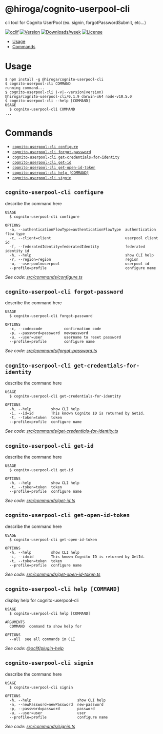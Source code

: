 @hiroga/cognito-userpool-cli
============================

cli tool for Cognito UserPool (ex. signin, forgotPasswordSubmit, etc...)

[![oclif](https://img.shields.io/badge/cli-oclif-brightgreen.svg)](https://oclif.io)
[![Version](https://img.shields.io/npm/v/@hiroga/cognito-userpool-cli.svg)](https://npmjs.org/package/@hiroga/cognito-userpool-cli)
[![Downloads/week](https://img.shields.io/npm/dw/@hiroga/cognito-userpool-cli.svg)](https://npmjs.org/package/@hiroga/cognito-userpool-cli)
[![License](https://img.shields.io/npm/l/@hiroga/cognito-userpool-cli.svg)](https://github.com/hiroga-cc/cognito-userpool-cli/blob/master/package.json)

<!-- toc -->
* [Usage](#usage)
* [Commands](#commands)
<!-- tocstop -->
# Usage
<!-- usage -->
```sh-session
$ npm install -g @hiroga/cognito-userpool-cli
$ cognito-userpool-cli COMMAND
running command...
$ cognito-userpool-cli (-v|--version|version)
@hiroga/cognito-userpool-cli/0.1.9 darwin-x64 node-v10.5.0
$ cognito-userpool-cli --help [COMMAND]
USAGE
  $ cognito-userpool-cli COMMAND
...
```
<!-- usagestop -->
# Commands
<!-- commands -->
* [`cognito-userpool-cli configure`](#cognito-userpool-cli-configure)
* [`cognito-userpool-cli forgot-password`](#cognito-userpool-cli-forgot-password)
* [`cognito-userpool-cli get-credentials-for-identity`](#cognito-userpool-cli-get-credentials-for-identity)
* [`cognito-userpool-cli get-id`](#cognito-userpool-cli-get-id)
* [`cognito-userpool-cli get-open-id-token`](#cognito-userpool-cli-get-open-id-token)
* [`cognito-userpool-cli help [COMMAND]`](#cognito-userpool-cli-help-command)
* [`cognito-userpool-cli signin`](#cognito-userpool-cli-signin)

## `cognito-userpool-cli configure`

describe the command here

```
USAGE
  $ cognito-userpool-cli configure

OPTIONS
  -a, --authenticationFlowType=authenticationFlowType  authentication flow type
  -c, --client=client                                  userpool client id
  -f, --federatedIdentity=federatedIdentity            federated identity id
  -h, --help                                           show CLI help
  -r, --region=region                                  region
  -u, --userpool=userpool                              userpool id
  --profile=profile                                    configure name
```

_See code: [src/commands/configure.ts](https://github.com/hiroga-cc/cognito-userpool-cli/blob/v0.1.9/src/commands/configure.ts)_

## `cognito-userpool-cli forgot-password`

describe the command here

```
USAGE
  $ cognito-userpool-cli forgot-password

OPTIONS
  -c, --code=code          confirmation code
  -p, --password=password  newpassword
  -u, --user=user          username to reset password
  --profile=profile        configure name
```

_See code: [src/commands/forgot-password.ts](https://github.com/hiroga-cc/cognito-userpool-cli/blob/v0.1.9/src/commands/forgot-password.ts)_

## `cognito-userpool-cli get-credentials-for-identity`

describe the command here

```
USAGE
  $ cognito-userpool-cli get-credentials-for-identity

OPTIONS
  -h, --help         show CLI help
  -i, --id=id        This known Cognito ID is returned by GetId.
  -t, --token=token  token
  --profile=profile  configure name
```

_See code: [src/commands/get-credentials-for-identity.ts](https://github.com/hiroga-cc/cognito-userpool-cli/blob/v0.1.9/src/commands/get-credentials-for-identity.ts)_

## `cognito-userpool-cli get-id`

describe the command here

```
USAGE
  $ cognito-userpool-cli get-id

OPTIONS
  -h, --help         show CLI help
  -t, --token=token  token
  --profile=profile  configure name
```

_See code: [src/commands/get-id.ts](https://github.com/hiroga-cc/cognito-userpool-cli/blob/v0.1.9/src/commands/get-id.ts)_

## `cognito-userpool-cli get-open-id-token`

describe the command here

```
USAGE
  $ cognito-userpool-cli get-open-id-token

OPTIONS
  -h, --help         show CLI help
  -i, --id=id        This known Cognito ID is returned by GetId.
  -t, --token=token  token
  --profile=profile  configure name
```

_See code: [src/commands/get-open-id-token.ts](https://github.com/hiroga-cc/cognito-userpool-cli/blob/v0.1.9/src/commands/get-open-id-token.ts)_

## `cognito-userpool-cli help [COMMAND]`

display help for cognito-userpool-cli

```
USAGE
  $ cognito-userpool-cli help [COMMAND]

ARGUMENTS
  COMMAND  command to show help for

OPTIONS
  --all  see all commands in CLI
```

_See code: [@oclif/plugin-help](https://github.com/oclif/plugin-help/blob/v2.1.6/src/commands/help.ts)_

## `cognito-userpool-cli signin`

describe the command here

```
USAGE
  $ cognito-userpool-cli signin

OPTIONS
  -h, --help                     show CLI help
  -n, --newPassword=newPassword  new-password
  -p, --password=password        password
  -u, --user=user                user
  --profile=profile              configure name
```

_See code: [src/commands/signin.ts](https://github.com/hiroga-cc/cognito-userpool-cli/blob/v0.1.9/src/commands/signin.ts)_
<!-- commandsstop -->
